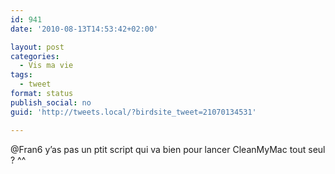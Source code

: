 ```yaml
---
id: 941
date: '2010-08-13T14:53:42+02:00'

layout: post
categories:
  - Vis ma vie
tags:
  - tweet
format: status
publish_social: no
guid: 'http://tweets.local/?birdsite_tweet=21070134531'

---
```


@Fran6 y’as pas un ptit script qui va bien pour lancer CleanMyMac tout seul ? ^^